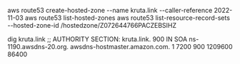 aws route53 create-hosted-zone --name kruta.link --caller-reference 2022-11-03
aws route53 list-hosted-zones
aws route53 list-resource-record-sets --hosted-zone-id /hostedzone/Z072644766PACZEBSIHZ

dig kruta.link
;; AUTHORITY SECTION:
kruta.link.		900	IN	SOA	ns-1190.awsdns-20.org. awsdns-hostmaster.amazon.com. 1 7200 900 1209600 86400

